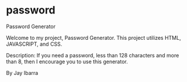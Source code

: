 # password

Password Generator

Welcome to my project, Password Generator. This project utilizes HTML, JAVASCRIPT, and CSS. 

Description: If you need a password, less than 128 characters and more than 8, then I encourage you to use this generator. 

By Jay Ibarra